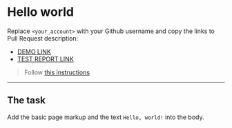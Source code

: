 # Hello world
Replace `<your_account>` with your Github username and copy the links to Pull Request description:
- [DEMO LINK](https://vasylyna-boichyshyn.github.io/layout_hello-world/)
- [TEST REPORT LINK](https://vasylyna-boichyshyn.github.io/layout_hello-world/report/html_report/)

> Follow [this instructions](https://mate-academy.github.io/layout_task-guideline/#how-to-solve-the-layout-tasks-on-github)
___

## The task 
Add the basic page markup and the text `Hello, world!` into the body.
